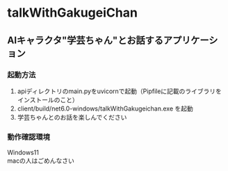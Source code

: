 # talkWithGakugeiChan
## AIキャラクタ"学芸ちゃん"とお話するアプリケーション

### 起動方法
1. apiディレクトリのmain.pyをuvicornで起動（Pipfileに記載のライブラリをインストールのこと）
2. client/build/net6.0-windows/talkWithGakugeichan.exe を起動
3. 学芸ちゃんとのお話を楽しんでください 
### 動作確認環境
Windows11 \
macの人はごめんなさい

